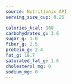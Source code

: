 ```yaml
---
source: Nutritionix API
serving_size_cup: 0.25

calories_kcal: 180
carbohydrates_g: 3.6
sugar_g: 1.0
fiber_g: 2.5
protein_g: 2.4
fat_g: 18.7
saturated_fat_g: 1.6
cholesterol_mg: 0
sodium_mg: 0
---
```


